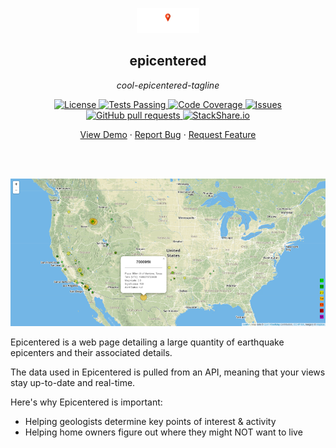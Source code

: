 <!-- header -->
<div align="center">
    <p>
    <!-- Header -->
        <img width="100px" src="./static/images/epicenter_logo.png"  alt="epicentered" />
        <h2>epicentered</h2>
        <p><i>cool-epicentered-tagline</i></p>
    </p>
    <p>
    <!-- Shields -->
        <a href="https://github.com/armckinney/epicentered/LICENSE">
            <img alt="License" src="https://img.shields.io/github/license/armckinney/epicentered.svg" />
        </a>
        <a href="https://github.com/armckinney/epicentered/actions">
            <img alt="Tests Passing" src="https://github.com/armckinney/epicentered/workflows/pages-build-deployment/badge.svg" />
        </a>
        <a href="https://codecov.io/gh/armckinney/epicentered">
            <img alt="Code Coverage" src="https://codecov.io/gh/armckinney/epicentered/branch/master/graph/badge.svg" />
        </a>
        <a href="https://github.com/armckinney/epicentered/issues">
            <img alt="Issues" src="https://img.shields.io/github/issues/armckinney/epicentered" />
        </a>
        <a href="https://github.com/armckinney/epicentered/pulls">
            <img alt="GitHub pull requests" src="https://img.shields.io/github/issues-pr/armckinney/epicentered" />
        </a>
        <a href="https://stackshare.io/armck/epicentered">
            <img alt="StackShare.io" src="http://img.shields.io/badge/tech-stack-0690fa.svg?label=StackShare.io">
        </a>
    </p>
    <p>
    <!-- Links -->
        <a href="#demo">View Demo</a>
        ·
        <a href="https://github.com/armckinney/epicentered/issues/new/choose">Report Bug</a>
        ·
        <a href="https://github.com/armckinney/epicentered/issues/new/choose">Request Feature</a>
    </p>
</div>
<br>
<br>

<p>
    <img src="./static/images/Home_Page.png">
</p>

Epicentered is a web page detailing a large quantity of earthquake epicenters and their associated details.

The data used in Epicentered is pulled from an API, meaning that your views stay up-to-date and real-time.

Here's why Epicentered is important:
* Helping geologists determine key points of interest & activity
* Helping home owners figure out where they might NOT want to live
